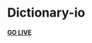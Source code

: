 # Dictionary-io 
<h4><a href="https://rishabh8210.github.io/Dictionary-io/">GO LIVE</a></h4><br><br>
